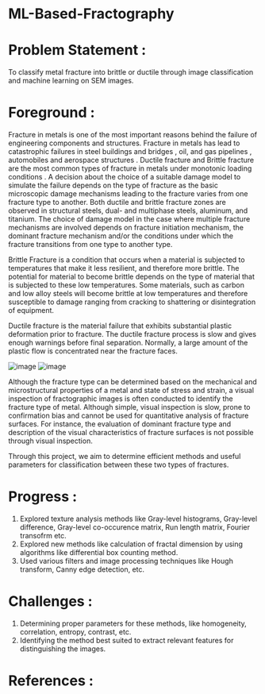 # ML-Based-Fractography
# Problem Statement :
To classify metal fracture into brittle or ductile through image classification and machine learning on SEM images.

# Foreground : 
Fracture in metals is one of the most important reasons behind the failure of engineering components and structures. Fracture in metals has lead to catastrophic failures in steel buildings and bridges , oil, and gas pipelines , automobiles and aerospace structures . Ductile fracture and Brittle fracture are the most common types of fracture in metals under monotonic loading conditions . A decision about the choice of a suitable damage model to simulate the failure depends on the type of fracture as the basic microscopic damage mechanisms leading to the fracture varies from one fracture type to another. Both ductile and brittle fracture zones are observed in structural steels, dual- and multiphase steels, aluminum, and titanium. The choice of damage model in the case where multiple fracture mechanisms are involved depends on fracture initiation mechanism, the dominant fracture mechanism and/or the conditions under which the fracture transitions from one type to another type.

Brittle Fracture is a condition that occurs when a material is subjected to temperatures that make it less resilient, and therefore more brittle. The potential for material to become brittle depends on the type of material that is subjected to these low temperatures. Some materials, such as carbon and low alloy steels will become brittle at low temperatures and therefore susceptible to damage ranging from cracking to shattering or disintegration of equipment.

Ductile fracture is the material failure that exhibits substantial plastic deformation prior to fracture. The ductile fracture process is slow and gives enough warnings before final separation. Normally, a large amount of the plastic flow is concentrated near the fracture faces.

![image](https://user-images.githubusercontent.com/84590255/178829456-607b0385-5697-4c12-a726-35cc2cc29527.png)                    ![image](https://user-images.githubusercontent.com/84590255/178830893-bd76f63b-4a85-4cf4-ada4-0be94e498a0a.png)

Although the fracture type can be determined based on the mechanical and microstructural properties of a metal and state of stress and strain, a visual inspection of fractographic images is often conducted to identify the fracture type of metal. Although simple, visual inspection is slow, prone to confirmation bias and cannot be used for quantitative analysis of fracture surfaces. For instance, the evaluation of dominant fracture type and description of the visual characteristics of fracture surfaces is not possible through visual inspection. 

Through this project, we aim to determine efficient methods and useful parameters for classification between these two types of fractures.

# Progress :
1. Explored texture analysis methods like Gray-level histograms, Gray-level difference, Gray-level co-occurence matrix, Run length matrix, Fourier transofrm etc.
2. Explored new methods like calculation of fractal dimension by using algorithms like differential box counting method.
3. Used various filters and image processing techniques like Hough transform, Canny edge detection, etc. 

# Challenges :
1. Determining proper parameters for these methods, like homogeneity, correlation, entropy, contrast, etc.
2. Identifying the method best suited to extract relevant features for distinguishing the images.

# References :
